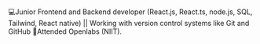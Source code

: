 💻Junior Frontend and Backend developer (React.js, React.ts, node.js, SQL, Tailwind, React native) || Working with version control systems like Git and GitHub
🏫Attended Openlabs (NIIT).
  

